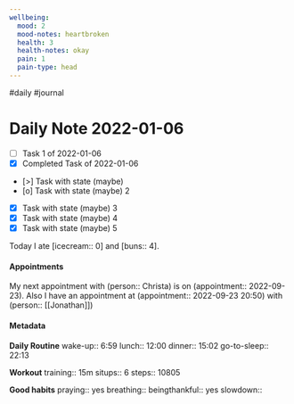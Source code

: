 ```yaml
---
wellbeing:
  mood: 2
  mood-notes: heartbroken
  health: 3
  health-notes: okay
  pain: 1
  pain-type: head
---
```

#daily #journal

# Daily Note 2022-01-06

- [ ] Task 1 of 2022-01-06
- [x] Completed Task of 2022-01-06
- [>] Task with state (maybe)
- [o] Task with state (maybe) 2
- [x] Task with state (maybe) 3
- [x] Task with state (maybe) 4
- [x] Task with state (maybe) 5

Today I ate [icecream:: 0] and [buns:: 4].

#### Appointments
My next appointment with (person:: Christa) is on (appointment:: 2022-09-23).
Also I have an appointment at (appointment:: 2022-09-23 20:50) with (person:: [[Jonathan]])

#### Metadata

**Daily Routine**
wake-up:: 6:59
lunch:: 12:00
dinner:: 15:02
go-to-sleep:: 22:13

**Workout**
training:: 15m
situps:: 6
steps:: 10805

**Good habits**
praying:: yes
breathing:: 
beingthankful:: yes
slowdown:: 
